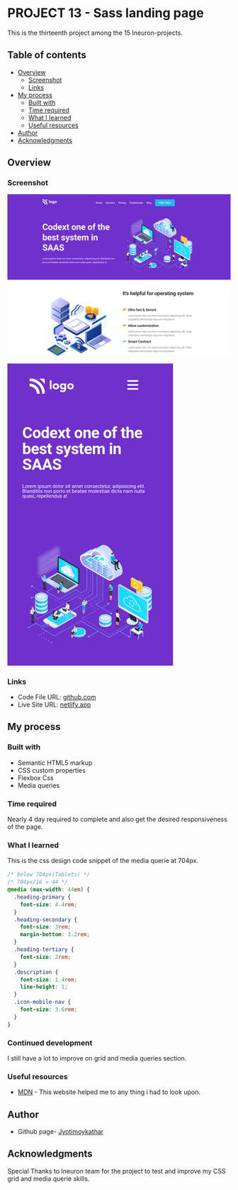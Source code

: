 # PROJECT 13 - Sass landing page

This is the thirteenth project among the 15 Ineuron-projects.

## Table of contents

- [Overview](#overview)
  - [Screenshot](#screenshot)
  - [Links](#links)
- [My process](#my-process)
  - [Built with](#built-with)
  - [Time required](#time-required)
  - [What I learned](#continues-development)
  - [Useful resources](#useful-resources)
- [Author](#author)
- [Acknowledgments](#acknowledgments)

## Overview

### Screenshot

![](img/screenshot1.png)

![](img/screenshot2.png)

### Links

- Code File URL: [github.com](https://github.com/Jyotimoykathar/Project-02)
- Live Site URL: [netlify.app](https://project-02-restaurant.netlify.app/)

## My process

### Built with

- Semantic HTML5 markup
- CSS custom properties
- Flexbox Css
- Media queries

### Time required

Nearly 4 day required to complete and also get the desired responsiveness of the page.

### What I learned

This is the css design code snippet of the media querie at 704px.

```css
/* below 704px(Tablets) */
/* 704px/16 = 44 */
@media (max-width: 44em) {
  .heading-primary {
    font-size: 4.4rem;
  }
  .heading-secondary {
    font-size: 3rem;
    margin-bottom: 3.2rem;
  }
  .heading-tertiary {
    font-size: 2rem;
  }
  .description {
    font-size: 1.4rem;
    line-height: 1;
  }
  .icon-mobile-nav {
    font-size: 3.6rem;
  }
}
```

### Continued development

I still have a lot to improve on grid and media queries section.

### Useful resources

- [MDN](https://developer.mozilla.org/en-US/) - This website helped me to any thing i had to look upon.

## Author

- Github page- [Jyotimoykathar](https://github.com/Jyotimoykathar/)

## Acknowledgments

Special Thanks to Ineuron team for the project to test and improve my CSS grid and media querie skills.
